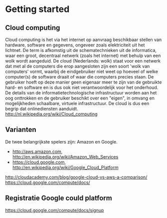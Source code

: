 # Getting started 

## Cloud computing

Cloud computing is het via het internet op aanvraag beschikbaar stellen van hardware, software en gegevens, ongeveer zoals elektriciteit uit het lichtnet. 
De term is afkomstig uit de schematechnieken uit de informatica, waar een groot, decentraal netwerk (zoals het internet) met behulp van een wolk wordt aangeduid.
De cloud (Nederlands: wolk) staat voor een netwerk dat met al de computers die erop aangesloten zijn een soort 'wolk van computers' vormt, waarbij de eindgebruiker niet weet op hoeveel of welke computer(s) de software draait of waar die computers precies staan. 
De gebruiker hoeft op deze manier geen eigenaar meer te zijn van de gebruikte hard- en software en is dus ook niet verantwoordelijk voor het onderhoud. 
De details van de informatietechnologische infrastructuur worden aan het oog onttrokken en de gebruiker beschikt over een "eigen", in omvang en mogelijkheden schaalbare, virtuele infrastructuur. 
De cloud is dus een begrip dat onlinediensten aanduidt.
http://nl.wikipedia.org/wiki/Cloud_computing

## Varianten

De twee belangrijkste spelers zijn: Amazon en Google.
 * http://aws.amazon.com, http://en.wikipedia.org/wiki/Amazon_Web_Services
 * https://cloud.google.com, http://en.wikipedia.org/wiki/Google_Cloud_Platform

http://cloudacademy.com/blog/google-cloud-vs-aws-a-comparison/
https://cloud.google.com/compute/docs/

## Registratie Google could platform
https://cloud.google.com/compute/docs/signup


##